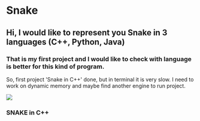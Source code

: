 # Snake
## Hi, I would like to represent you Snake in 3 languages (C++, Python, Java)
### That is my first project and I would like to check with language is better for this kind of program.


So, first project 'Snake in C++' done, but in terminal it is very slow.
I need to work on dynamic memory and maybe find another engine to run project.

![](Snake_C++.gif)
###                                SNAKE in C++
